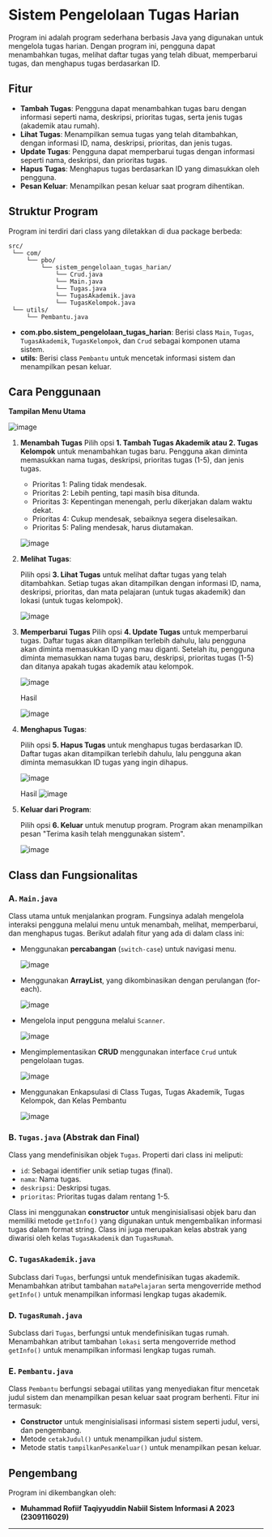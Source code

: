 # Sistem Pengelolaan Tugas Harian

Program ini adalah program sederhana berbasis Java yang digunakan untuk mengelola tugas harian. Dengan program ini, pengguna dapat menambahkan tugas, melihat daftar tugas yang telah dibuat, memperbarui tugas, dan menghapus tugas berdasarkan ID.

## Fitur

- **Tambah Tugas**: Pengguna dapat menambahkan tugas baru dengan informasi seperti nama, deskripsi, prioritas tugas, serta jenis tugas (akademik atau rumah).
- **Lihat Tugas**: Menampilkan semua tugas yang telah ditambahkan, dengan informasi ID, nama, deskripsi, prioritas, dan jenis tugas.
- **Update Tugas**: Pengguna dapat memperbarui tugas dengan informasi seperti nama, deskripsi, dan prioritas tugas.
- **Hapus Tugas**: Menghapus tugas berdasarkan ID yang dimasukkan oleh pengguna.
- **Pesan Keluar**: Menampilkan pesan keluar saat program dihentikan.

## Struktur Program

Program ini terdiri dari class yang diletakkan di dua package berbeda:

```
src/
 └── com/
     └── pbo/
         └── sistem_pengelolaan_tugas_harian/
             └── Crud.java
             └── Main.java
             └── Tugas.java
             └── TugasAkademik.java
             └── TugasKelompok.java
 └── utils/
     └── Pembantu.java
```

- **com.pbo.sistem_pengelolaan_tugas_harian**: Berisi class `Main`, `Tugas`, `TugasAkademik`, `TugasKelompok`, dan `Crud` sebagai komponen utama sistem.
- **utils**: Berisi class `Pembantu` untuk mencetak informasi sistem dan menampilkan pesan keluar.

## Cara Penggunaan

   **Tampilan Menu Utama**
   
![image](https://github.com/user-attachments/assets/64b7fe7a-765d-442c-a512-2c6addb58e1d)


1. **Menambah Tugas**
   Pilih opsi **1. Tambah Tugas Akademik atau 2. Tugas Kelompok** untuk menambahkan tugas baru. Pengguna akan diminta memasukkan nama tugas, deskripsi, prioritas tugas (1-5), dan jenis tugas.

   - Prioritas 1: Paling tidak mendesak.
   - Prioritas 2: Lebih penting, tapi masih bisa ditunda.
   - Prioritas 3: Kepentingan menengah, perlu dikerjakan dalam waktu dekat.
   - Prioritas 4: Cukup mendesak, sebaiknya segera diselesaikan.
   - Prioritas 5: Paling mendesak, harus diutamakan.
     
   ![image](https://github.com/user-attachments/assets/75caf4b7-1c9f-4abc-bab5-b48ddc2814fe)

2. **Melihat Tugas**:
   
   Pilih opsi **3. Lihat Tugas** untuk melihat daftar tugas yang telah ditambahkan. Setiap tugas akan ditampilkan dengan informasi ID, nama, deskripsi, prioritas, dan mata pelajaran (untuk tugas akademik) dan lokasi (untuk tugas kelompok).

   ![image](https://github.com/user-attachments/assets/63f1ba2a-3185-4fdd-b63d-5e5a8953688f)

3. **Memperbarui Tugas**
   Pilih opsi **4. Update Tugas** untuk memperbarui tugas. Daftar tugas akan ditampilkan terlebih dahulu, lalu pengguna akan diminta memasukkan ID yang mau diganti. Setelah itu, pengguna diminta memasukkan nama tugas baru, deskripsi, prioritas tugas (1-5) dan ditanya apakah tugas akademik atau kelompok.

   ![image](https://github.com/user-attachments/assets/586849c9-9721-4cd7-a604-6a477fd0c414)

   Hasil

   ![image](https://github.com/user-attachments/assets/cb7b8278-ae39-49a2-a1ae-7677ffa25052)
   
4. **Menghapus Tugas**:
   
   Pilih opsi **5. Hapus Tugas** untuk menghapus tugas berdasarkan ID. Daftar tugas akan ditampilkan terlebih dahulu, lalu pengguna akan diminta memasukkan ID tugas yang ingin dihapus.

   ![image](https://github.com/user-attachments/assets/8a9dfec0-9920-48c6-b9e9-c84eac49505a)

   Hasil
   ![image](https://github.com/user-attachments/assets/455ebd5b-7205-49f5-82ec-62fd94981d41)
   
5. **Keluar dari Program**:
   
   Pilih opsi **6. Keluar** untuk menutup program. Program akan menampilkan pesan "Terima kasih telah menggunakan sistem".

   ![image](https://github.com/user-attachments/assets/7e8b5aa5-c5a1-4740-9d6b-5f10536ba563)


## Class dan Fungsionalitas

### A. `Main.java`

Class utama untuk menjalankan program. Fungsinya adalah mengelola interaksi pengguna melalui menu untuk menambah, melihat, memperbarui, dan menghapus tugas. Berikut adalah fitur yang ada di dalam class ini:

- Menggunakan **percabangan** (`switch-case`) untuk navigasi menu.

  ![image](https://github.com/user-attachments/assets/6b5741d9-2358-4ec5-8b0e-29acc15d7d3f)

- Menggunakan **ArrayList**, yang dikombinasikan dengan perulangan (for-each).
  
  ![image](https://github.com/user-attachments/assets/70a3f551-a0ed-4bde-80e2-50daada48c1b)

- Mengelola input pengguna melalui `Scanner`.

  ![image](https://github.com/user-attachments/assets/045bed0a-876e-4a0d-ab20-da835bd2229d)

- Mengimplementasikan **CRUD** menggunakan interface `Crud` untuk pengelolaan tugas.

  ![image](https://github.com/user-attachments/assets/93367800-2e41-44ea-b8e5-9482dd5b2ed3)

- Menggunakan Enkapsulasi di Class Tugas, Tugas Akademik, Tugas Kelompok, dan Kelas Pembantu

  ![image](https://github.com/user-attachments/assets/d053e8be-d393-49ff-a657-8f98702ee976)

### B. `Tugas.java` (Abstrak dan Final)

Class yang mendefinisikan objek `Tugas`. Properti dari class ini meliputi:

- `id`: Sebagai identifier unik setiap tugas (final).
- `nama`: Nama tugas.
- `deskripsi`: Deskripsi tugas.
- `prioritas`: Prioritas tugas dalam rentang 1-5.

Class ini menggunakan **constructor** untuk menginisialisasi objek baru dan memiliki metode `getInfo()` yang digunakan untuk mengembalikan informasi tugas dalam format string. Class ini juga merupakan kelas abstrak yang diwarisi oleh kelas `TugasAkademik` dan `TugasRumah`.

### C. `TugasAkademik.java`

Subclass dari `Tugas`, berfungsi untuk mendefinisikan tugas akademik. Menambahkan atribut tambahan `mataPelajaran` serta mengoverride method `getInfo()` untuk menampilkan informasi lengkap tugas akademik.

### D. `TugasRumah.java`

Subclass dari `Tugas`, berfungsi untuk mendefinisikan tugas rumah. Menambahkan atribut tambahan `lokasi` serta mengoverride method `getInfo()` untuk menampilkan informasi lengkap tugas rumah.

### E. `Pembantu.java`

Class `Pembantu` berfungsi sebagai utilitas yang menyediakan fitur mencetak judul sistem dan menampilkan pesan keluar saat program berhenti. Fitur ini termasuk:

- **Constructor** untuk menginisialisasi informasi sistem seperti judul, versi, dan pengembang.
- Metode `cetakJudul()` untuk menampilkan judul sistem.
- Metode statis `tampilkanPesanKeluar()` untuk menampilkan pesan keluar.

## Pengembang

Program ini dikembangkan oleh:
- **Muhammad Rofiif Taqiyyuddin Nabiil Sistem Informasi A 2023 (2309116029)**

---
